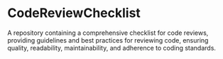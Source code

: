 # CodeReviewChecklist
A repository containing a comprehensive checklist for code reviews, providing guidelines and best practices for reviewing code, ensuring quality, readability, maintainability, and adherence to coding standards.
